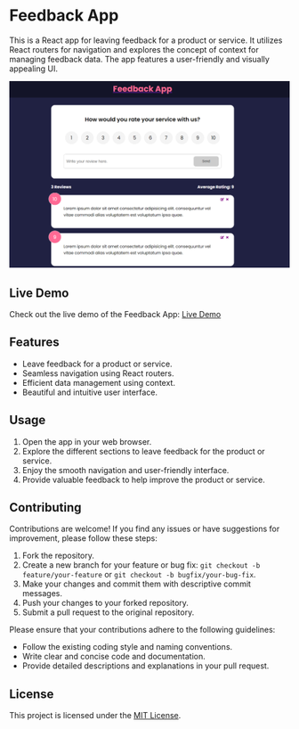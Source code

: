 
# Feedback App

This is a React app for leaving feedback for a product or service. It utilizes React routers for navigation and explores the concept of context for managing feedback data. The app features a user-friendly and visually appealing UI.

![Feedback App Screenshot](Capture.PNG)
## Live Demo

Check out the live demo of the Feedback App: [Live Demo]([Capture.PNG](https://master--tubular-cuchufli-d1236b.netlify.app/))

## Features

- Leave feedback for a product or service.
- Seamless navigation using React routers.
- Efficient data management using context.
- Beautiful and intuitive user interface.

## Usage

1. Open the app in your web browser.
2. Explore the different sections to leave feedback for the product or service.
3. Enjoy the smooth navigation and user-friendly interface.
4. Provide valuable feedback to help improve the product or service.

## Contributing

Contributions are welcome! If you find any issues or have suggestions for improvement, please follow these steps:

1. Fork the repository.
2. Create a new branch for your feature or bug fix: `git checkout -b feature/your-feature` or `git checkout -b bugfix/your-bug-fix`.
3. Make your changes and commit them with descriptive commit messages.
4. Push your changes to your forked repository.
5. Submit a pull request to the original repository.

Please ensure that your contributions adhere to the following guidelines:

- Follow the existing coding style and naming conventions.
- Write clear and concise code and documentation.
- Provide detailed descriptions and explanations in your pull request.

## License

This project is licensed under the [MIT License](LICENSE).

